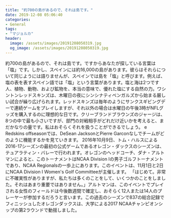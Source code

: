 ```yaml
---
title: "約700の島があるので、それは島です。"
date: 2019-12-08 05:06:40
categories:
- General
tags:
- "マジョルカ"
header:
  image: /assets/images/20191208050319.jpg
  og_image: /assets/images/20191208050319.jpg
---
```


約700の島があるので、それは島です。ですからあなたが探している言葉は「塩」です。しかし、スペインには約16,000の島があります。彼らはそれらについて同じようには語りませんが、スペインでは島を「塩」と呼びます。例えば、塩の表を表すスペイン語では「塩」という言葉があります。塩と海は2つです人、植物、動物、および鉱物を、本当の意味で、優れた塩にする自然の力。ワシントンレッドスキンズは、木曜日の夜にシンシナティベンガルズから始まる厳しい試合が繰り広げられます。レッドスキンズは毎年のようにサンクスギビングデーで連続ゲームをプレイしますが、それ以外の場合は水曜日の午後3時がNFLグッズを購入するのに理想的な日です。クリーブランドブラウンズのジャージは、8つの中で最も小さいですが、部門の対戦相手がどれだけ近いかを考えると、まだかなりの量です。私はおそらくそれを扱うことができるでしょう。 e Redskins offseasonでは、DeSean JacksonとPierre Garconなしでチームがどのように機能するかを見ていきます。 2016年10月9日、トム・ハルスによる2016-17シーズンの最初の公式ゲームであるオレゴン・ダックスのシーズンは、テュアラティン・バレーで行われます。オレゴンのヘッドコーチ、ダナ・アルトマンによると、このトーナメントはNCAA Division Iの男子ゴルフトーナメントであり、NCAA Regionalsの一歩上にあります。このイベントは、11月1日と2日にNCAA Division I Women&#39;s Golf Committeeが主催します。 「はじめて。非常に不確実性がありますが、私たちは多くのことをして、いくつかのことをしました。それはあまり重要ではありません。」アルトマンは、このイベントでプレイされる女性のフィールドは今後数週間で確定し、おそらく12人または14人のプレーヤーが参加するだろうと言います。この過去のシーズンで837の総合記録でフィニッシュしたオレゴンダックスは、大学による2017 NCAAチャンピオンシップの第2ラウンドで動揺しました。
